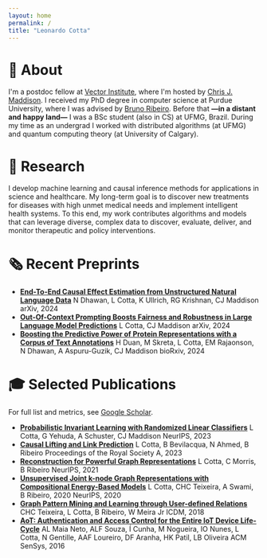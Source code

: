 ```yaml
---
layout: home
permalink: /
title: "Leonardo Cotta"
---
```


# 💬 About

I'm a postdoc fellow at [Vector Institute](https://vectorinstitute.ai/), where I'm hosted by [Chris J. Maddison](https://www.cs.toronto.edu/~cmaddis/). I received my PhD degree in computer science at Purdue University, where I was advised by [Bruno Ribeiro](https://www.cs.purdue.edu/homes/ribeirob/). Before that **—**in a distant and happy land**—** I was a BSc student (also in CS) at UFMG, Brazil. During my time as an undergrad I worked with distributed algorithms (at UFMG) and quantum computing theory (at University of Calgary).

# 📝 Research

I develop machine learning and  causal inference methods for applications in science and healthcare.
My long-term goal is to discover new treatments for diseases with high unmet medical needs and implement intelligent health systems. To this end, my work contributes algorithms and models that can leverage diverse, complex data to discover, evaluate, deliver, and monitor therapeutic and policy interventions.

# 🗞️ Recent Preprints

- **[End-To-End Causal Effect Estimation from Unstructured Natural Language Data](https://arxiv.org/abs/2407.07018)**
    N Dhawan, L Cotta, K Ullrich, RG Krishnan, CJ Maddison
    arXiv, 2024
- **[Out-Of-Context Prompting Boosts Fairness and Robustness in Large Language Model Predictions](https://arxiv.org/abs/2406.07685)**
    L Cotta, CJ Maddison
    arXiv, 2024
- **[Boosting the Predictive Power of Protein Representations with a Corpus of Text Annotations](https://www.biorxiv.org/content/10.1101/2024.07.22.604688v2.abstract)**
    H Duan, M Skreta, L Cotta, EM Rajaonson, N Dhawan, A Aspuru-Guzik, CJ Maddison
    bioRxiv, 2024

# 🎓 Selected Publications

For full list and metrics, see [Google Scholar](https://scholar.google.com/citations?user=0GI4MyoAAAAJ&hl=pt-BR).

- **[Probabilistic Invariant Learning with Randomized Linear Classifiers](https://openreview.net/forum?id=WwP2JaXAtB)**
    L Cotta, G Yehuda, A Schuster, CJ Maddison
    NeurIPS, 2023
- **[Causal Lifting and Link Prediction](https://royalsocietypublishing.org/doi/full/10.1098/rspa.2023.0121)**
    L Cotta, B Bevilacqua, N Ahmed, B Ribeiro
    Proceedings of the Royal Society A, 2023
- **[Reconstruction for Powerful Graph Representations](https://papers.nips.cc/paper_files/paper/2021/hash/0d8080853a54f8985276b0130266a657-Abstract.html)**
    L Cotta, C Morris, B Ribeiro
    NeurIPS, 2021
- **[Unsupervised Joint k-node Graph Representations with Compositional Energy-Based Models](https://papers.nips.cc/paper_files/paper/2020/hash/cba0a4ee5ccd02fda0fe3f9a3e7b89fe-Abstract.html)**
    L Cotta, CHC Teixeira, A Swami, B Ribeiro, 2020
    NeurIPS, 2020
- **[Graph Pattern Mining and Learning through User-defined Relations](https://ieeexplore.ieee.org/document/8594979)**
    CHC Teixeira, L Cotta, B Ribeiro, W Meira Jr
    ICDM, 2018
- **[AoT: Authentication and Access Control for the Entire IoT Device Life-Cycle](https://dl.acm.org/doi/10.1145/2994551.2994555)**
    AL Maia Neto, ALF Souza, Í Cunha, M Nogueira, IO Nunes, L Cotta, N Gentille, AAF Loureiro, DF Aranha, HK Patil, LB Oliveira
    ACM SenSys, 2016
